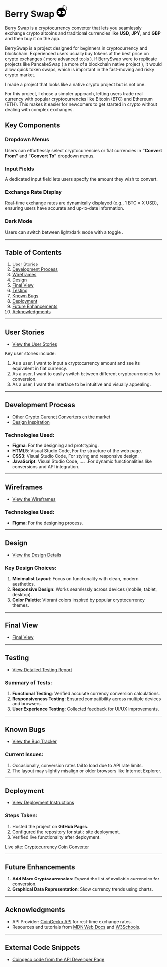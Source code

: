 # Berry Swap     ![Logo](images/coinconverter-favicon2.png)

Berry Swap is a cryptocurrency converter that lets you seamlessly exchange crypto altcoins and traditional currencies like **USD**, **JPY**, and **GBP** and then buy it on the app.  

BerrySwap is a project designed for beginners in cryptocurrency and blockchain. Experienced users usually buy tokens at the best price on crypto exchanges ( more advanced tools ). If BerrySwap were to replicate projects like PancakeSwap ( a more of a blockchain native project ), it would allow quick token swaps, which is important in the fast-moving and risky crypto market. 

I made a project that looks like a native crypto project but is not one.

For this project, I chose a simpler approach, letting users trade real currency with popular cryptocurrencies like Bitcoin (BTC) and Ethereum (ETH). This makes it easier for newcomers to get started in crypto without dealing with complex exchanges.

## Key Components  

### Dropdown Menus  
Users can effortlessly select cryptocurrencies or fiat currencies in **"Convert From"** and **"Convert To"** dropdown menus.  

### Input Fields  
A dedicated input field lets users specify the amount they wish to convert.  

### Exchange Rate Display  
Real-time exchange rates are dynamically displayed (e.g., 1 BTC = X USD), ensuring users have accurate and up-to-date information.  

### Dark Mode 
Users can switch between light/dark mode with a toggle .

---

## Table of Contents

1. [User Stories](#user-stories)
2. [Development Process](#development-process)
3. [Wireframes](#wireframes)
4. [Design](#design)
5. [Final View](#final-view)
6. [Testing](#testing)
7. [Known Bugs](#known-bugs)
8. [Deployment](#deployment)
9. [Future Enhancements](#future-enhancements)
10. [Acknowledgments](#acknowledgments)

---

## User Stories

- [View the User Stories](doc/user-stories/user-stories.md)

Key user stories include:
1. As a user, I want to input a cryptocurrency amount and see its equivalent in fiat currency.
2. As a user, I want to easily switch between different cryptocurrencies for conversion.
3. As a user, I want the interface to be intuitive and visually appealing.

---

## Development Process

- [Other Crypto Curenct Converters on the market](images/other-cryptoconverters.png)  
- [Design Inspiration](images/design-inspiration.png)

### Technologies Used:
- **Figma**: For the designing and prototyping.
- **HTML5**: Visual Studio Code, For the structure of the web page.
- **CSS3**: Visual Studio Code, For styling and responsive design.
- **JavaScript**: Visual Studio Code, 
.......For dynamic functionalities like conversions and API integration.

---

## Wireframes

- [View the Wireframes](./images/wireframes.png)

### Technologies Used:
- **Figma**: For the designing process.

---

## Design

- [View the Design Details](./images/final-design.png)

### Key Design Choices:
1. **Minimalist Layout**: Focus on functionality with clean, modern aesthetics.
2. **Responsive Design**: Works seamlessly across devices (mobile, tablet, desktop).
3. **Color Palette**: Vibrant colors inspired by popular cryptocurrency themes.

---

## Final View

- [Final View](doc/final-view/final-view.md)


---

## Testing

- [View Detailed Testing Report](doc/testing/manual-testing-table.md)

### Summary of Tests:
1. **Functional Testing**: Verified accurate currency conversion calculations.
2. **Responsiveness Testing**: Ensured compatibility across multiple devices and browsers.
3. **User Experience Testing**: Collected feedback for UI/UX improvements.

---

## Known Bugs

- [View the Bug Tracker](doc/bugs/bugs.md)

### Current Issues:
1. Occasionally, conversion rates fail to load due to API rate limits.
2. The layout may slightly misalign on older browsers like Internet Explorer.

---

## Deployment

- [View Deployment Instructions](doc/deployment/deployment.md)

### Steps Taken:
1. Hosted the project on **GitHub Pages**.
2. Configured the repository for static site deployment.
3. Verified live functionality after deployment.

Live site: [Cryptocurrency Coin Converter](https://your-github-username.github.io/coinconverter)

---

## Future Enhancements

1. **Add More Cryptocurrencies**: Expand the list of available currencies for conversion.
2. **Graphical Data Representation**: Show currency trends using charts.

---

## Acknowledgments

- API Provider: [CoinGecko API](https://www.coingecko.com/en/api) for real-time exchange rates.
- Resources and tutorials from [MDN Web Docs](https://developer.mozilla.org/) and [W3Schools](https://www.w3schools.com/).

---
## External Code Snippets

- [Coingeco code from the API Developer Page](coingeco-code.md)